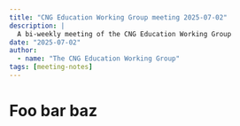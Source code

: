 ```yaml
---
title: "CNG Education Working Group meeting 2025-07-02"
description: |
  A bi-weekly meeting of the CNG Education Working Group
date: "2025-07-02"
author:
  - name: "The CNG Education Working Group"
tags: [meeting-notes]
---
```


# Foo bar baz